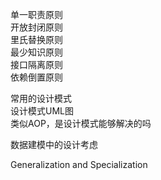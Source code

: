 单一职责原则  
开放封闭原则  
里氏替换原则  
最少知识原则  
接口隔离原则  
依赖倒置原则

常用的设计模式  
设计模式UML图  
类似AOP，是设计模式能够解决的吗



数据建模中的设计考虑

Generalization and Specialization

